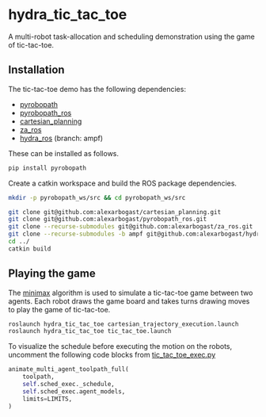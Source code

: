 # hydra_tic_tac_toe
A multi-robot task-allocation and scheduling demonstration using the game of
tic-tac-toe.

## Installation
The tic-tac-toe demo has the following dependencies:
- [pyrobopath](https://pyrobopath.readthedocs.io/en/latest/)
- [pyrobopath_ros](https://github.com/alexarbogast/pyrobopath_ros)
- [cartesian_planning](https://github.com/alexarbogast/cartesian_planning)
- [za_ros](https://github.com/alexarbogast/za_ros)
- [hydra_ros](https://github.com/alexarbogast/hydra_ros) (branch: ampf)

These can be installed as follows.
```bash
pip install pyrobopath
```
Create a catkin workspace and build the ROS package dependencies.
```sh
mkdir -p pyrobopath_ws/src && cd pyrobopath_ws/src

git clone git@github.com:alexarbogast/cartesian_planning.git
git clone git@github.com:alexarbogast/pyrobopath_ros.git
git clone --recurse-submodules git@github.com:alexarbogast/za_ros.git
git clone --recurse-submodules -b ampf git@github.com:alexarbogast/hydra_ros.git
cd ../
catkin build
```

## Playing the game
The [minimax](https://en.wikipedia.org/wiki/Minimax) algorithm is used to
simulate a tic-tac-toe game between two agents. Each robot draws the game board
and takes turns drawing moves to play the game of tic-tac-toe.

```bash
roslaunch hydra_tic_tac_toe cartesian_trajectory_execution.launch
roslaunch hydra_tic_tac_toe tic_tac_toe.launch
```

To visualize the schedule before executing the motion on the robots, uncomment
the following code blocks from [tic_tac_toe_exec.py](./scripts/tic_tac_toe_exec.py)
```python
animate_multi_agent_toolpath_full(
    toolpath,
    self.sched_exec._schedule,
    self.sched_exec.agent_models,
    limits=LIMITS,
)
```
